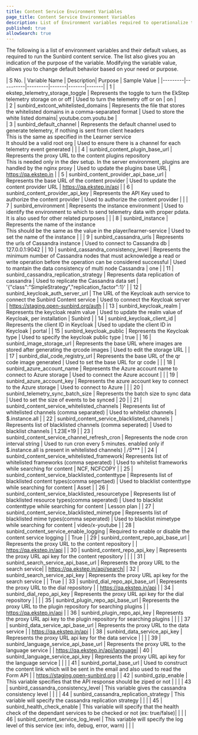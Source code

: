 ```yaml
---
title: Content Service Environment Variables
page_title: Content Service Environment Variables
description: List of Environment variables required to operationalize the Sunbird content service 
published: true
allowSearch: true
---
```


The following is a list of environment variables and their default values, as required to run the Sunbird content service. The list also gives you an indication of the purpose of the variable. Modifying the variable value, allows you to change default behavior based on your need or purpose.  
 	 
| S No. | Variable Name | Description| Purpose | Sample Value |
|---------|----------|---------|-------|-------|-------|
| 1  | ekstep_telemetry_storage_toggle | Represents the toggle to turn the EkStep telemetry storage on or off |  Used to turn the telemetry off or on  | on |	
| 2  | sunbird_extcont_whitelisted_domains | Represents the file that stores the whitelisted domains in a comma-separated format | Used to store the white listed domains| youtube.com.youtu.be |  
|  3 | sunbird_default_channel | Represents the default channel used to generate telemetry, if nothing is sent from client headers<br/>This is the same as specified in the Learner service<br/>It should be a valid root org | Used to ensure there is a channel for each telemetry event generated |  |
| 4 | sunbird_content_plugin_base_url | Represents the proxy URL to the content plugins repository<br/> This is needed only in the dev setup. In the server environment, plugins are handled by the nginx proxy | Used to update the plugins base URL | https://qa.ekstep.in |
|  5 | sunbird_content_provider_api_base_url | Represents the base URL of the content provider | Used to update the content provider URL  | https://qa.ekstep.in/api |
|  6 | sunbird_content_provider_api_key | Represents the API Key used to authorize the content provider | Used to authorize the content provider  |  |
|  7 | sunbird_environment | Represents the instance environment | Used to identify the environment to which to send telemetry data with proper pdata. It is also used for other related purposes |  |
|  8 | sunbird_instance | Represents the name of the instance<br/> This should be the same as the value in the player/learner-service | Used to set the name of the instance |  |
|  9 | sunbird_cassandra_urls | Represents the urls of Cassandra instance | Used to connect to Cassandra db  | 127.0.0.1:9042 |
|  10 | sunbird_cassandra_consistency_level | Represents the minimum number of Cassandra nodes that must acknowledge a read or write operation before the operation can be considered successful | Used to mantain the data consistency of multi node Cassandra | one |
|  11 | sunbird_cassandra_replication_strategy | Represents data replication of cassandra | Used to replicate the Cassandra data set | '{"class":"SimpleStrategy","replication_factor":1}' |
|  12 | sunbird_keycloak_auth_server_url | The URL of the Keycloak auth service to connect the Sunbird Content service | Used to connect the Keycloak server | https://staging.open-sunbird.org/auth |
|  13 | sunbird_keycloak_realm | Represents the keycloak realm value | Used to update the realm value of Keycloak, per installation | Sunbird |
|  14 | sunbird_keycloak_client_id | Represents the client ID in Keycloak  | Used to update the client ID in Keycloak | portal |
|  15 | sunbird_keycloak_public | Represents the Keycloak type | Used to specify the keycloak public type  | true |
|  16 | sunbird_image_storage_url | Represents the base URL where images are stored after generating the qrcode images | Used to edit the storage URL |  |
|  17 | sunbird_dial_code_registry_url | Represents the base URL of the qr code image generated | Used to set the base URL for qr code |  |
|  18 | sunbird_azure_account_name | Represents the Azure account name to connect to Azure storage | Used to connect the Azure account  |  |
|  19 | sunbird_azure_account_key | Represents the azure account key to connect to the Azure storage | Used to connect to Azure |  |
|  20 | sunbird_telemetry_sync_batch_size | Represents the batch size to sync data  | Used to set the size of events to be synced | 20 |
|  21 | sunbird_content_service_whitelisted_channels | Represents list of whitelisted channels (comma separated) | Used to whitelist channels | $.instance.all |
|  22 | sunbird_content_service_blacklisted_channels | Represents list of blacklisted channels (comma seperated) | Used to blacklist channels | 1.23E+19 | 
|  23 | sunbird_content_service_channel_refresh_cron | Represents the node cron interval string | Used to run cron every 5 minutes. enabled only if $.instance.all is present in whitelisted channels) | */5**** | 
|  24 | sunbird_content_service_whitelisted_framework| Represents list of whitelisted frameworks (comma seperated) | Used to whitelist frameworks while searching for content | NCF, NCFCOPY |
|  25 | sunbird_content_service_blacklisted_contenttype | Represents list of blacklisted content types(comma sepertaed) | Used to blacklist contenttype while searching for content | Asset | 
|  26 | sunbird_content_service_blacklisted_resourcetype | Represents list of blacklisted resource types(comma seperated) | Used to blacklist contenttype while searching for content | Lesson plan | 
|  27 | sunbird_content_service_blacklisted_mimetype | Represents list of blacklisted mime types(comma seperated) | Used to blacklist mimetype while searching for content | video/x-youtube | 
|  28 | sunbird_content_service_enable_logging | Required to enable or disable the content service logging | | True |
|  29 | sunbird_content_repo_api_base_url | Represents the proxy URL to the content repository | | https://qa.ekstep.in/api |
|  30 | sunbird_content_repo_api_key | Represents the proxy URL api key for the content repository | | |
|  31 | sunbird_search_service_api_base_url | Represents the proxy URL to the search service| | https://qa.ekstep.in/api/search|
|  32 | sunbird_search_service_api_key | Represents the proxy URL api key for the search service | | True |
|  33 | sunbird_dial_repo_api_base_url | Represents the proxy URL to the dial repository | | https://qa.ekstep.in/api |
|  34 | sunbird_dial_repo_api_key | Represents the proxy URL api key for the dial repository | | |
|  35 | sunbird_plugin_repo_api_base_url | Represents the proxy URL to the plugin repository for searching plugins | | https://qa.ekstep.in/api |
|  36 | sunbird_plugin_repo_api_key | Represents the proxy URL api key to the plugin repository for searching plugins | | |
|  37 | sunbird_data_service_api_base_url | Represents the proxy URL to the data service | | https://qa.ekstep.in/api |
|  38 | sunbird_data_service_api_key | Represents the proxy URL api key for the data service | | |
|  39 | sunbird_language_service_api_base_url |  Represents the proxy URL to the language service | | https://qa.ekstep.in/api/language|
|  40 | sunbird_language_service_api_key | Represents the proxy URL api key for the language service | | |
|  41 | sunbird_portal_base_url | Used to construct the content link which will be sent in the email and also used to read the Form API | | https://staging.open-sunbird.org |
|  42 | sunbird_gzip_enable | This variable specifies that the API response should be ziped or not | | |
|  43 | sunbird_cassandra_consistency_level | This variable gives the cassandra consistency level | | |
|  44 | sunbird_cassandra_replication_strategy | This variable will specify the cassandra replication strategy | | |
|  45 | sunbird_health_check_enable | This variable will specify that the health check of the dependant services to be checked or not (ex: true/false)| | |
|  46 | sunbird_content_service_log_level | This variable will specify the log level of this service (ex: info, debug, error, warn) | | |
